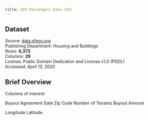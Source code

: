 ```yaml
---
title: SFO Passengers Data (H1)
---
```


## Dataset

Source: [data.sfgov.org](data.sfgov.org)<br>
Publishing Department: Housing and Buildings<br>
Rows: **4,373**<br>
Columns: **29**<br>
License: Public Domain Dedication and License v1.0 (PDDL)<br>
Accessed: _April 13, 2020_<br>

## Brief Overview

Columns of interest:

Buyout Agreement Date
Zip Code
Number of Tenants
Buyout Amount

Longitude
Latitude

